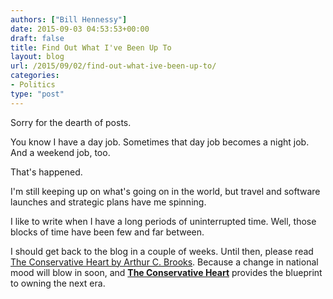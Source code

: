 ```yaml
---
authors: ["Bill Hennessy"]
date: 2015-09-03 04:53:53+00:00
draft: false
title: Find Out What I've Been Up To
layout: blog
url: /2015/09/02/find-out-what-ive-been-up-to/
categories:
- Politics
type: "post"
---
```


Sorry for the dearth of posts.

You know I have a day job. Sometimes that day job becomes a night job. And a weekend job, too.

That's happened.

I'm still keeping up on what's going on in the world, but travel and software launches and strategic plans have me spinning.

I like to write when I have a long periods of uninterrupted time. Well, those blocks of time have been few and far between.

I should get back to the blog in a couple of weeks. Until then, please read [The Conservative Heart by Arthur C. Brooks](https://amzn.to/1LWhKqa). Because a change in national mood will blow in soon, and [**The Conservative Heart**](https://amzn.to/1LWhKqa) provides the blueprint to owning the next era.
